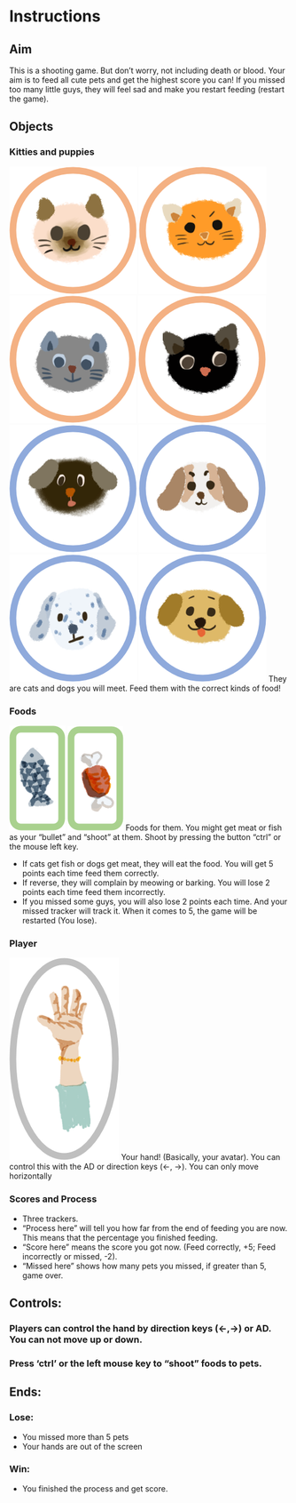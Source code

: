 # Instructions
## Aim
This is a shooting game. But don’t worry, not including death or blood. Your aim is to feed all
cute pets and get the highest score you can! If you missed too many little guys, they will feel
sad and make you restart feeding (restart the game).
## Objects
### Kitties and puppies
![alt text](https://github.com/strawberrrries-Syl/2DGameEx6/blob/master/Assets/cat1.png)
![alt text](https://github.com/strawberrrries-Syl/2DGameEx6/blob/master/Assets/cat2.png)
![alt text](https://github.com/strawberrrries-Syl/2DGameEx6/blob/master/Assets/cat3.png)
![alt text](https://github.com/strawberrrries-Syl/2DGameEx6/blob/master/Assets/cat4.png)
![alt text](https://github.com/strawberrrries-Syl/2DGameEx6/blob/master/Assets/dog1.png)
![alt text](https://github.com/strawberrrries-Syl/2DGameEx6/blob/master/Assets/dog2.png)
![alt text](https://github.com/strawberrrries-Syl/2DGameEx6/blob/master/Assets/dog3.png)
![alt text](https://github.com/strawberrrries-Syl/2DGameEx6/blob/master/Assets/dog4.png)
They are cats and dogs you will meet. Feed them with the correct kinds of food!
### Foods
![alt text](https://github.com/strawberrrries-Syl/2DGameEx6/blob/master/Assets/fish.png)
![alt text](https://github.com/strawberrrries-Syl/2DGameEx6/blob/master/Assets/meat.png)
Foods for them. You might get meat or fish as your “bullet” and “shoot” at them. Shoot
by pressing the button “ctrl” or the mouse left key.
*  If cats get fish or dogs get meat, they will eat the food. You will get 5 points each
time feed them correctly.
* If reverse, they will complain by meowing or barking. You will lose 2 points each
time feed them incorrectly.
* If you missed some guys, you will also lose 2 points each time. And your missed
tracker will track it. When it comes to 5, the game will be restarted (You lose).
### Player
![alt text](https://github.com/strawberrrries-Syl/2DGameEx6/blob/master/Assets/hand.png) 
Your hand! (Basically, your avatar). You can control this with the AD or direction keys (←, →). You can only move horizontally
### Scores and Process
* Three trackers.
* “Process here” will tell you how far from the end of feeding you are now. This means that the percentage you finished feeding.
* “Score here” means the score you got now. (Feed correctly, +5; Feed incorrectly or missed, -2).
* “Missed here” shows how many pets you missed, if greater than 5, game over.
## Controls:
### Players can control the hand by direction keys (←,→) or AD. You can not move up or down.
### Press ‘ctrl’ or the left mouse key to “shoot” foods to pets.
## Ends:
### Lose:
* You missed more than 5 pets
* Your hands are out of the screen
### Win:
* You finished the process and get score.
